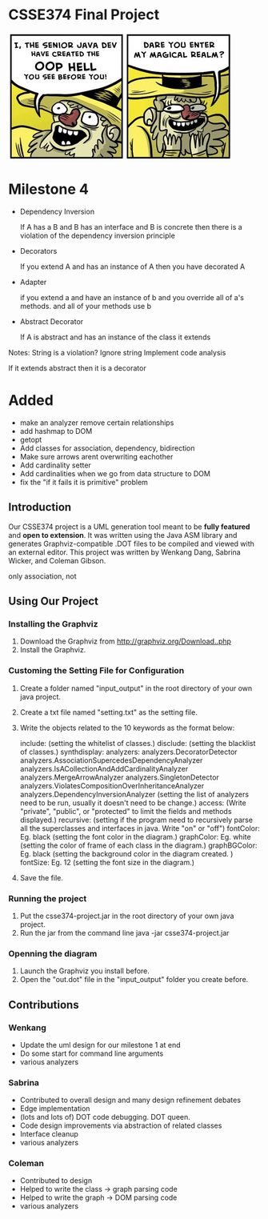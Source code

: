 
# CSSE374 Final Project

![Java Hell](./input_output/JavaHell.jpg)

# Milestone 4
- Dependency Inversion

  If A has a B and B has an interface and B is concrete then there is a
  violation of the dependency inversion principle

- Decorators

  If you extend A and has an instance of A then you have
  decorated A

- Adapter

  if you extend a and have an instance of b and you override all of a's methods.
  and all of your methods use b

- Abstract Decorator

  If A is abstract and has an instance of the class it extends

Notes:
  String is a violation? Ignore string
  Implement code analysis

  If it extends abstract then it is a decorator


# Added
- make an analyzer remove certain relationships
- add hashmap to DOM
- getopt
- Add classes for association, dependency, bidirection
- Make sure arrows arent overwriting eachother
- Add cardinality setter
- Add cardinalities when we go from data structure to DOM
- fix the "if it fails it is primitive" problem

## Introduction

Our CSSE374 project is a UML generation tool meant to be **fully featured** and
**open to extension**. It was written using the Java ASM library and generates
Graphviz-compatible .DOT files to be compiled and viewed with an external editor. This
project was written by Wenkang Dang, Sabrina Wicker, and Coleman Gibson.

only association, not


## Using Our Project


### Installing the Graphviz
1. Download the Graphviz from http://graphviz.org/Download..php
2. Install the Graphviz.

### Customing the Setting File for Configuration
1. Create a folder named "input_output" in the root directory of your own java project.
2. Create a txt file named "setting.txt" as the setting file.
2. Write the objects related to the 10 keywords as the format below:

	include: 
	(setting the whitelist of classes.)
	disclude: 
	(setting the blacklist of classes.)
	synthdisplay: 
	analyzers: analyzers.DecoratorDetector analyzers.AssociationSupercedesDependencyAnalyzer 				analyzers.IsACollectionAndAddCardinalityAnalyzer analyzers.MergeArrowAnalyzer 				analyzers.SingletonDetector analyzers.ViolatesCompositionOverInheritanceAnalyzer 				analyzers.DependencyInversionAnalyzer
	(setting the list of analyzers need to be run, usually it doesn't need to be change.)
	access: 
	(Write "private", "public", or "protected" to limit the fields and methods displayed.)
	recursive: 
	(setting if the program need to recursively parse all the superclasses and interfaces in java. Write "on" or "off")
	fontColor: Eg. black
	(setting the font color in the diagram.)
	graphColor: Eg. white
	(setting the color of frame of each class in the diagram.)
	graphBGColor: Eg. black
	(setting the background color in the diagram created. )
	fontSize: Eg. 12 
	(setting the font size in the diagram.)
	
3. Save the file.

### Running the project
1. Put the csse374-project.jar in the root directory of your own java project.
2. Run the jar from the command line
	java -jar csse374-project.jar

### Openning the diagram
1. Launch the Graphviz you install before.
2. Open the "out.dot" file in the "input_output" folder you create before.


## Contributions

### Wenkang
- Update the uml design for our milestone 1 at end
- Do some start for command line arguments
- various analyzers


### Sabrina
- Contributed to overall design and many design refinement debates
- Edge implementation
- (lots and lots of) DOT code debugging. DOT queen.
- Code design improvements via abstraction of related classes
- Interface cleanup
- various analyzers

### Coleman
- Contributed to design
- Helped to write the class -> graph parsing code
- Helped to write the graph -> DOM parsing code
- various analyzers

